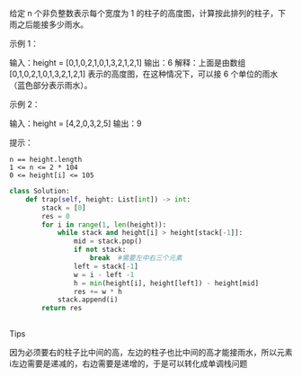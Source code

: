 给定 n 个非负整数表示每个宽度为 1 的柱子的高度图，计算按此排列的柱子，下雨之后能接多少雨水。

 

示例 1：

输入：height = [0,1,0,2,1,0,1,3,2,1,2,1]
输出：6
解释：上面是由数组 [0,1,0,2,1,0,1,3,2,1,2,1] 表示的高度图，在这种情况下，可以接 6 个单位的雨水（蓝色部分表示雨水）。 

示例 2：

输入：height = [4,2,0,3,2,5]
输出：9

 

提示：

    n == height.length
    1 <= n <= 2 * 104
    0 <= height[i] <= 105



```python
class Solution:
    def trap(self, height: List[int]) -> int:
        stack = [0]
        res = 0 
        for i in range(1, len(height)):
            while stack and height[i] > height[stack[-1]]:
                mid = stack.pop() 
                if not stack:
                    break  #需要左中右三个元素
                left = stack[-1]
                w = i - left -1
                h = min(height[i], height[left]) - height[mid]
                res += w * h
            stack.append(i)
        return res 
             
```



Tips

因为必须要右的柱子比中间的高，左边的柱子也比中间的高才能接雨水，所以元素i左边需要是递减的，右边需要是递增的，于是可以转化成单调栈问题
